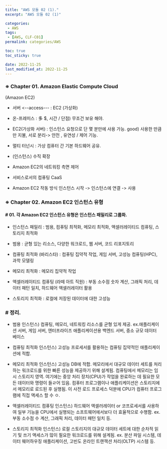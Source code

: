 ```yaml
---
title: "AWS 모듈 02 (1)."
excerpt: "AWS 모듈 02 (1)"

categories:
 - AWS
tags:
 - [AWS, CLF-C01]
permalink: categories/AWS

toc: true
toc_sticky: true

date: 2022-11-25
last_modified_at: 2022-11-25
---
```


<!-- outline-start -->


### ※ Chapter 01. Amazon Elastic Compute Cloud
(Amazon EC2)


- 서버 <--access--- : EC2
 (가상화)

- 온-프레미스 : 多 $, 시간 / 단점) 무조건 보유 해야.

- EC2(가상화 서버)
 : 인스턴스 요청으로 단 몇 분만에 사용 가능.
 good) 사용한 만큼만 지불, 서로 분리-> 안전 , 유연성 / 제어 기능.

- 멀티 터넌시
 : 가상 컴퓨터 간 기본 하드웨어 공유.

- (인스턴스) 수직 확장

- Amazon EC2의 네트워킹 측면 제어

- 서비스로서의 컴퓨팅 CaaS

- Amazon EC2 작동 방식
인스턴스 시작 -> 인스턴스에 연결 -> 사용 



### ※ Chapter 02. Amazon EC2 인스턴스 유형



#### # 01. 각 Amazon EC2 인스턴스 유형은 인스턴스 패밀리로 그룹화.

- 인스턴스 패밀리 
 : 범용, 컴퓨팅 최적화, 메모리 최적화, 액셀러레이티드 컴퓨팅, 스토리지 최적화


- 범용
 : 균형 있는 리소스, 다양한 워크로드, 웹 서버, 코드 리포지토리
- 컴퓨팅 최적화 (바리스타)
 : 컴퓨팅 집약적 작업, 게임 서버, 고성능 컴퓨팅(HPC), 과학 모델링
- 메모리 최적화
 : 메모리 집약적 작업
- 액셀러레이티드 컴퓨팅 (라떼 아트 직원)
 : 부동 소수점 숫자 계산, 그래픽 처리, 데이터 패턴 일치, 하드웨어 액셀러레이터 활용
- 스토리지 최적화
 : 로컬에 저장된 데이터에 대한 고성능




### # 정리.

- 범용 인스턴스) 컴퓨팅, 메모리, 네트워킹 리소스를 균형 있게 제공. ex.애플리케이션 서버, 게임 서버, 엔터프라이즈 애플리케이션용 백엔드 서버, 중소 규모 데이터 베이스

- 컴퓨팅 최적화 인스턴스) 고성능 프로세서를 활용하는 컴퓨팅 집약적인 애플리케이션에 적합.

- 메모리 최적화 인스턴스) 고성능 DB에 적합. 메모리에서 대규모 데이터 세트를 처리하는 워크로드를 위한 빠른 성능을 제공하기 위해 설계됨. 컴퓨팅에서 메모리는 임시 스토리지 영역. 여기에는 중앙 처리 장치(CPU)가 작업을 완료하는 데 필요한 모든 데이터와 명령이 들ㄹ어 있음. 컴퓨터 프로그램이나 애플리케이션은 스토리지에서 메모리로 로드된 후 실행됨. 이 사전 로드 프로세스 덕분에 CPU가 컴퓨터 프로그램에 직접 액세스 할 수 ㅇ.

- 액셀러레이티드 컴퓨팅 인스턴스) 하드웨어 액셀러레이터 or 코프로세서를 사용하여 일부 기능을 CPU에서 실행되는 소프트웨어에서보다 더 효율적으로 수행함. ex.부동 소수점 수 계산, 그래픽 처리, 데이터 패턴 일치 등.

- 스토리지 최적화 인스턴스) 로컬 스토리지의 대규모 데이터 세트에 대한 순차적 읽기 및 쓰기 액세스가 많이 필요한 워크로드를 위해 설계됨. ex. 분산 파일 시스템, 데이터 웨어하우징 애플리케이션, 고빈도 온라인 트랜잭션 처리(OLTP) 시스템 등.